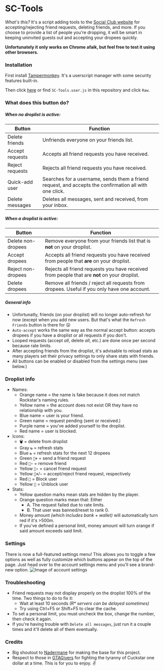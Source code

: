 # SC-Tools

*What's this?* It's a script adding tools to the [Social Club website](https://socialclub.rockstargames.com/) for accepting/rejecting friend requests, deleting friends, and more. If you choose to provide a list of people you're dropping, it will be smart in keeping uninvited guests out and accepting your dropees quickly.

__Unfortunately it only works on Chrome afaik, but feel free to test it using other browsers.__

### Installation
First install [Tampermonkey](https://tampermonkey.net/?ext=dhdg&browser=chrome). It's a userscript manager with some security features built-in.

Then click [here](https://github.com/CAC27/SC-Tools/raw/master/SC-Tools.user.js) or find `SC-Tools.user.js` in this repository and click `Raw`.

### What does this button do?
##### When no droplist is active:
Button | Function
-------|---------
Delete friends | Unfriends everyone on your friends list.
Accept requests | Accepts all friend requests you have received.
Reject requests | Rejects all friend requests you have received.
Quick-add user | Searches for a username, sends them a friend request, and accepts the confirmation all with one click.
Delete messages | Deletes all messages, sent and received, from your inbox.
##### When a droplist is active:
Button | Function
-------|---------
Delete non-dropees | Remove everyone from your friends list that is __not__ on your droplist.
Accept dropees | Accepts all friend requests you have received from people that __are__ on your droplist.
Reject non-dropees | Rejects all friend requests you have received from people that are __not__ on your droplist.
Delete dropees | Remove all friends / reject all requests from dropees. Useful if you only have one account.

##### General info
* Unfortunatly, friends (on your droplist) will no longer auto-refresh for now (except when you add new users. But that's what the `Refresh Friends` button is there for :stuck_out_tongue:
* `Auto-accept` works the same way as the normal accept button: accepts dropees if you have a droplist or all requests if you don't.
* Looped requests (accept *all*, delete *all*, etc.) are done once per second because rate limits.
* After accepting friends from the droplist, it's advisable to reload stats as many players set their privacy settings to only share stats with friends.
* All buttons can be enabled or disabled from the settings menu (see below.)

### Droplist info
* Names: 
  * Orange name = the name is fake because it does not match Rockstar's naming rules.
  * Yellow name = the account does not exist OR they have no relationship with you.
  * Blue name = user is your friend.
  * Green name = request pending (sent or received.)
  * Purple name = you've added yourself to the droplist.
  * Red name = user is blocked.
* Icons:
  * **`🗑`** = delete from droplist
  * Gray **`↻`** = refresh stats
  * Blue **`↻`** = refresh stats for the next 12 dropees
  * Green **`👤+`** = send a friend request
  * Red **`👤-`** = remove friend
  * Yellow **`👤-`** = cancel friend request
  * Yellow **`👤+`**/**`-`** = accept/reject friend request, respectively
  * Red `🚫` = Block user
  * Yellow `🚫` = Unblock user
* Stats:
  * Yellow question marks mean stats are hidden by the player.
  * Orange question marks mean that: Either
    * A. The request failed due to rate limits.
    * B. That user was banned/reset to rank 0.
  * Money amount *(which includes bank + wallet)* will automatically turn red if it's >500m.
  * If you've defined a personal limit, money amount will turn orange if said amount exceeds said limit.

### Settings
There is now a full-featured settings menu! This allows you to toggle a few options as well as fully customize which buttons appear on the top of the page. Just head over to the account settings menu and you'll see a brand-new option. ![Image of account settings](https://i.imgur.com/mF6yL5S.png)

### Troubleshooting
* Friend requests may not display properly on the droplist 100% of the time. Two things to do to fix it:
  * Wait at least 10 seconds *(R\* servers can be delayed sometimes)*
  * Try using Ctrl+F5 or Shift+F5 to clear the cache.
* To set a personal limit, you must uncheck the box, change the number, then check it again.
* If you're having trouble with `Delete all messages`, just run it a couple times and it'll delete all of them eventually.

### Credits
* Big shoutout to [Nadermane](https://github.com/Nadermane) for making the base for this project.
* Respect to those in [GTAGivers](https://discord.gg/gtagivers) for fighting the tyranny of Cuckstar one dollar at a time. This is for you to enjoy. :v:
